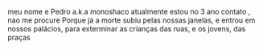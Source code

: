 meu nome e Pedro a.k.a monoshaco 
atualmente estou no 3 ano 
contato , nao me procure 
Porque já a morte subiu pelas nossas janelas, e entrou em nossos palácios, para exterminar as crianças das ruas, e os jovens, das praças
